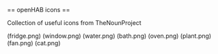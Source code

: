 == openHAB icons ==

Collection of useful icons from TheNounProject

(fridge.png)
(window.png)
(water.png)
(bath.png)
(oven.png)
(plant.png)
(fan.png)
(cat.png)
